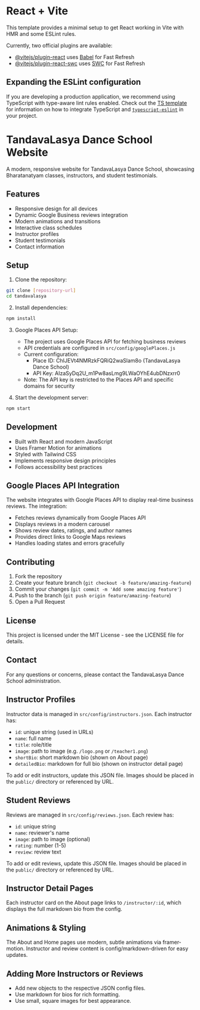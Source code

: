 # React + Vite

This template provides a minimal setup to get React working in Vite with HMR and some ESLint rules.

Currently, two official plugins are available:

- [@vitejs/plugin-react](https://github.com/vitejs/vite-plugin-react/blob/main/packages/plugin-react) uses [Babel](https://babeljs.io/) for Fast Refresh
- [@vitejs/plugin-react-swc](https://github.com/vitejs/vite-plugin-react/blob/main/packages/plugin-react-swc) uses [SWC](https://swc.rs/) for Fast Refresh

## Expanding the ESLint configuration

If you are developing a production application, we recommend using TypeScript with type-aware lint rules enabled. Check out the [TS template](https://github.com/vitejs/vite/tree/main/packages/create-vite/template-react-ts) for information on how to integrate TypeScript and [`typescript-eslint`](https://typescript-eslint.io) in your project.

# TandavaLasya Dance School Website

A modern, responsive website for TandavaLasya Dance School, showcasing Bharatanatyam classes, instructors, and student testimonials.

## Features

- Responsive design for all devices
- Dynamic Google Business reviews integration
- Modern animations and transitions
- Interactive class schedules
- Instructor profiles
- Student testimonials
- Contact information

## Setup

1. Clone the repository:
```bash
git clone [repository-url]
cd tandavalasya
```

2. Install dependencies:
```bash
npm install
```

3. Google Places API Setup:
   - The project uses Google Places API for fetching business reviews
   - API credentials are configured in `src/config/googlePlaces.js`
   - Current configuration:
     - Place ID: ChIJEVt4NMRzkFQRiQ2waSlam8o (TandavaLasya Dance School)
     - API Key: AIzaSyDq2U_m1Pw8asLmg9LWaOYhE4ubDNzxrr0
   - Note: The API key is restricted to the Places API and specific domains for security

4. Start the development server:
```bash
npm start
```

## Development

- Built with React and modern JavaScript
- Uses Framer Motion for animations
- Styled with Tailwind CSS
- Implements responsive design principles
- Follows accessibility best practices

## Google Places API Integration

The website integrates with Google Places API to display real-time business reviews. The integration:

- Fetches reviews dynamically from Google Places API
- Displays reviews in a modern carousel
- Shows review dates, ratings, and author names
- Provides direct links to Google Maps reviews
- Handles loading states and errors gracefully

## Contributing

1. Fork the repository
2. Create your feature branch (`git checkout -b feature/amazing-feature`)
3. Commit your changes (`git commit -m 'Add some amazing feature'`)
4. Push to the branch (`git push origin feature/amazing-feature`)
5. Open a Pull Request

## License

This project is licensed under the MIT License - see the LICENSE file for details.

## Contact

For any questions or concerns, please contact the TandavaLasya Dance School administration.

## Instructor Profiles

Instructor data is managed in `src/config/instructors.json`. Each instructor has:
- `id`: unique string (used in URLs)
- `name`: full name
- `title`: role/title
- `image`: path to image (e.g. `/logo.png` or `/teacher1.png`)
- `shortBio`: short markdown bio (shown on About page)
- `detailedBio`: markdown for full bio (shown on instructor detail page)

To add or edit instructors, update this JSON file. Images should be placed in the `public/` directory or referenced by URL.

## Student Reviews

Reviews are managed in `src/config/reviews.json`. Each review has:
- `id`: unique string
- `name`: reviewer's name
- `image`: path to image (optional)
- `rating`: number (1-5)
- `review`: review text

To add or edit reviews, update this JSON file. Images should be placed in the `public/` directory or referenced by URL.

## Instructor Detail Pages

Each instructor card on the About page links to `/instructor/:id`, which displays the full markdown bio from the config.

## Animations & Styling

The About and Home pages use modern, subtle animations via framer-motion. Instructor and review content is config/markdown-driven for easy updates.

## Adding More Instructors or Reviews
- Add new objects to the respective JSON config files.
- Use markdown for bios for rich formatting.
- Use small, square images for best appearance.
